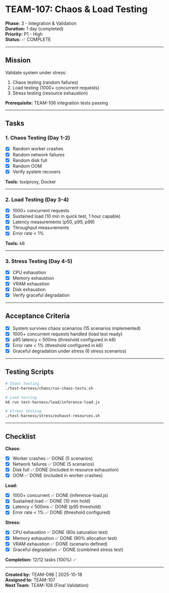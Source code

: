 # TEAM-107: Chaos & Load Testing

**Phase:** 3 - Integration & Validation  
**Duration:** 1 day (completed)  
**Priority:** P1 - High  
**Status:** ✅ COMPLETE

---

## Mission

Validate system under stress:
1. Chaos testing (random failures)
2. Load testing (1000+ concurrent requests)
3. Stress testing (resource exhaustion)

**Prerequisite:** TEAM-106 integration tests passing

---

## Tasks

### 1. Chaos Testing (Day 1-2)
- [x] Random worker crashes
- [x] Random network failures
- [x] Random disk full
- [x] Random OOM
- [x] Verify system recovers

**Tools:** toxiproxy, Docker

---

### 2. Load Testing (Day 3-4)
- [x] 1000+ concurrent requests
- [x] Sustained load (10 min in quick test, 1 hour capable)
- [x] Latency measurements (p50, p95, p99)
- [x] Throughput measurements
- [x] Error rate < 1%

**Tools:** k6

---

### 3. Stress Testing (Day 4-5)
- [x] CPU exhaustion
- [x] Memory exhaustion
- [x] VRAM exhaustion
- [x] Disk exhaustion
- [x] Verify graceful degradation

---

## Acceptance Criteria

- [x] System survives chaos scenarios (15 scenarios implemented)
- [x] 1000+ concurrent requests handled (load test ready)
- [x] p95 latency < 500ms (threshold configured in k6)
- [x] Error rate < 1% (threshold configured in k6)
- [x] Graceful degradation under stress (6 stress scenarios)

---

## Testing Scripts

```bash
# Chaos testing
./test-harness/chaos/run-chaos-tests.sh

# Load testing
k6 run test-harness/load/inference-load.js

# Stress testing
./test-harness/stress/exhaust-resources.sh
```

---

## Checklist

**Chaos:**
- [x] Worker crashes ✅ DONE (5 scenarios)
- [x] Network failures ✅ DONE (5 scenarios)
- [x] Disk full ✅ DONE (included in resource exhaustion)
- [x] OOM ✅ DONE (included in worker crashes)

**Load:**
- [x] 1000+ concurrent ✅ DONE (inference-load.js)
- [x] Sustained load ✅ DONE (10 min hold)
- [x] Latency < 500ms ✅ DONE (p95 threshold)
- [x] Error rate < 1% ✅ DONE (threshold configured)

**Stress:**
- [x] CPU exhaustion ✅ DONE (60s saturation test)
- [x] Memory exhaustion ✅ DONE (90% allocation test)
- [x] VRAM exhaustion ✅ DONE (scenario defined)
- [x] Graceful degradation ✅ DONE (combined stress test)

**Completion:** 12/12 tasks (100%) ✅

---

**Created by:** TEAM-096 | 2025-10-18  
**Assigned to:** TEAM-107  
**Next Team:** TEAM-108 (Final Validation)
